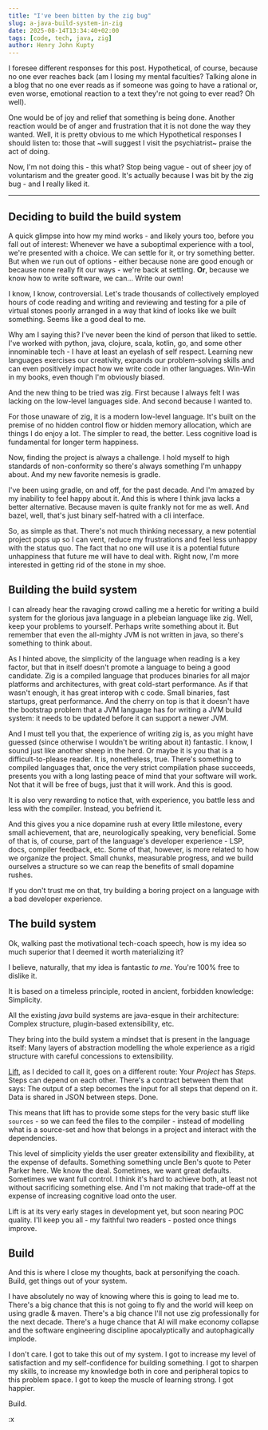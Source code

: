 ```yaml
---
title: "I've been bitten by the zig bug"
slug: a-java-build-system-in-zig
date: 2025-08-14T13:34:40+02:00
tags: [code, tech, java, zig]
author: Henry John Kupty
---
```


I foresee different responses for this post. Hypothetical, of course, because no one ever reaches back (am I losing my mental faculties? Talking alone in a blog that no one ever reads as if someone was going to have a rational or, even worse, emotional reaction to a text they're not going to ever read? Oh well).

One would be of joy and relief that something is being done. Another reaction would be of anger and frustration that it is not done the way they wanted. Well, it is pretty obvious to me which Hypothetical responses I should listen to: those that ~will suggest I visit the psychiatrist~ praise the act of doing.

Now, I'm not doing this - this what? Stop being vague - out of sheer joy of voluntarism and the greater good. It's actually because I was bit by the zig bug - and I really liked it.

---

## Deciding to build the build system

A quick glimpse into how my mind works - and likely yours too, before you fall out of interest: Whenever we have a suboptimal experience with a tool, we're presented with a choice. We can settle for it, or try something better. But when we run out of options - either because none are good enough or because none really fit our ways - we're back at settling. **Or**, because we know how to write software, we can... Write our own!

I know, I know, controversial. Let's trade thousands of collectively employed hours of code reading and writing and reviewing and testing for a pile of virtual stones poorly arranged in a way that kind of looks like we built something. Seems like a good deal to me.

Why am I saying this? I've never been the kind of person that liked to settle. I've worked with python, java, clojure, scala, kotlin, go, and some other innominable tech - I have at least an eyelash of self respect. Learning new languages exercises our creativity, expands our problem-solving skills and can even positively impact how we write code in other languages. Win-Win in my books, even though I'm obviously biased.

And the new thing to be tried was zig. First because I always felt I was lacking on the low-level languages side. And second because I wanted to.

For those unaware of zig, it is a modern low-level language. It's built on the premise of no hidden control flow or hidden memory allocation, which are things I do enjoy a lot. The simpler to read, the better. Less cognitive load is fundamental for longer term happiness.

Now, finding the project is always a challenge. I hold myself to high standards of non-conformity so there's always something I'm unhappy about. And my new favorite nemesis is gradle.

I've been using gradle, on and off, for the past decade. And I'm amazed by my inability to feel happy about it. And this is where I think java lacks a better alternative. Because maven is quite frankly not for me as well. And bazel, well, that's just binary self-hatred with a cli interface.

So, as simple as that. There's not much thinking necessary, a new potential project pops up so I can vent, reduce my frustrations and feel less unhappy with the status quo. The fact that no one will use it is a potential future unhappiness that future me will have to deal with. Right now, I'm more interested in getting rid of the stone in my shoe.

## Building the build system

I can already hear the ravaging crowd calling me a heretic for writing a build system for the glorious java language in a plebeian language like zig. Well, keep your problems to yourself. Perhaps write something about it. But remember that even the all-mighty JVM is not written in java, so there's something to think about.

As I hinted above, the simplicity of the language when reading is a key factor, but that in itself doesn't promote a language to being a good candidate. Zig is a compiled language that produces binaries for all major platforms and architectures, with great cold-start performance. As if that wasn't enough, it has great interop with c code. Small binaries, fast startups, great performance. And the cherry on top is that it doesn't have the bootstrap problem that a JVM language has for writing a JVM build system: it needs to be updated before it can support a newer JVM.

And I must tell you that, the experience of writing zig is, as you might have guessed (since otherwise I wouldn't be writing about it) fantastic. I know, I sound just like another sheep in the herd. Or maybe it is you that is a difficult-to-please reader. It is, nonetheless, true. There's something to compiled languages that, once the very strict compilation phase succeeds, presents you with a long lasting peace of mind that your software will work. Not that it will be free of bugs, just that it will work. And this is good.

It is also very rewarding to notice that, with experience, you battle less and less with the compiler. Instead, you befriend it.

And this gives you a nice dopamine rush at every little milestone, every small achievement, that are, neurologically speaking, very beneficial. Some of that is, of course, part of the language's developer experience - LSP, docs, compiler feedback, etc. Some of that, however, is more related to how we organize the project. Small chunks, measurable progress, and we build ourselves a structure so we can reap the benefits of small dopamine rushes.

If you don't trust me on that, try building a boring project on a language with a bad developer experience.

## The build system

Ok, walking past the motivational tech-coach speech, how is my idea so much superior that I deemed it worth materializing it?

I believe, naturally, that my idea is fantastic _to me_. You're 100% free to dislike it.

It is based on a timeless principle, rooted in ancient, forbidden knowledge: Simplicity.

All the existing _java_ build systems are java-esque in their architecture: Complex structure, plugin-based extensibility, etc.

They bring into the build system a mindset that is present in the language itself: Many layers of abstraction modelling the whole experience as a rigid structure with careful concessions to extensibility.

[Lift](https://github.com/hkupty/lift), as I decided to call it, goes on a different route: Your _Project_ has _Steps_. Steps can depend on each other.
There's a contract between them that says: The output of a step becomes the input for all steps that depend on it.
Data is shared in JSON between steps. Done.

This means that lift has to provide some steps for the very basic stuff like `sources` - so we can feed the files to the compiler - instead of modelling what is a source-set and how that belongs in a project and interact with the dependencies.

This level of simplicity yields the user greater extensibility and flexibility, at the expense of defaults. Something something uncle Ben's quote to Peter Parker here. We know the deal. Sometimes, we want great defaults. Sometimes we want full control. I think it's hard to achieve both, at least not without sacrificing something else. And I'm not making that trade-off at the expense of increasing cognitive load onto the user.

Lift is at its very early stages in development yet, but soon nearing POC quality. I'll keep you all - my faithful two readers - posted once things improve.

## Build

And this is where I close my thoughts, back at personifying the coach. Build, get things out of your system.

I have absolutely no way of knowing where this is going to lead me to. There's a big chance that this is not going to fly and the world will keep on using gradle & maven. There's a big chance I'll not use zig professionally for the next decade. There's a huge chance that AI will make economy collapse and the software engineering discipline apocalyptically and autophagically implode.

I don't care. I got to take this out of my system. I got to increase my level of satisfaction and my self-confidence for building something. I got to sharpen my skills, to increase my knowledge both in core and peripheral topics to this problem space. I got to keep the muscle of learning strong. I got happier.

Build.

:x

